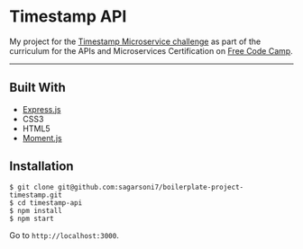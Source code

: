 # Timestamp API

My project for the [Timestamp Microservice challenge](https://learn.freecodecamp.org/apis-and-microservices/apis-and-microservices-projects/timestamp-microservice) as part of the curriculum for the APIs and Microservices Certification on [Free Code Camp](https://www.freecodecamp.org).

---

## Built With
* [Express.js](https://expressjs.com)
* CSS3
* HTML5
* [Moment.js](https://momentjs.com)


## Installation

```
$ git clone git@github.com:sagarsoni7/boilerplate-project-timestamp.git
$ cd timestamp-api
$ npm install
$ npm start
```

Go to `http://localhost:3000`.
